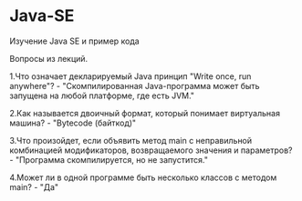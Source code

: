 # Java-SE
Изучение Java SE и пример кода

Вопросы из лекций.

1.Что означает декларируемый Java принцип "Write once, run anywhere"? - "Скомпилированная Java-программа может быть запущена на любой платформе, где есть JVM."

2.Как называется двоичный формат, который понимает виртуальная машина? - "Bytecode (байткод)"

3.Что произойдет, если объявить метод main с неправильной комбинацией модификаторов, 
возвращаемого значения и параметров? - "Программа скомпилируется, но не запустится."

4.Может ли в одной программе быть несколько классов с методом main? -  "Да" 
